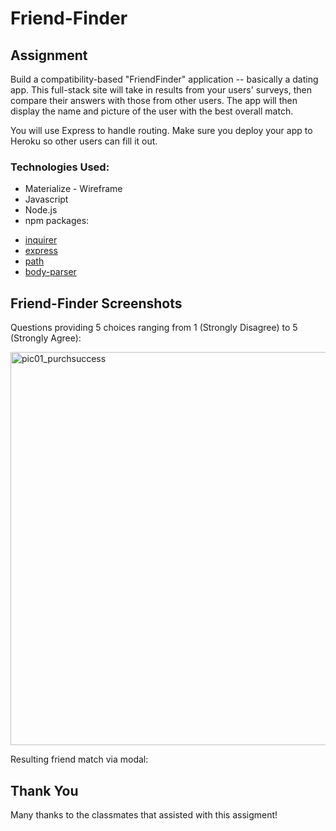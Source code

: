 # Friend-Finder

## Assignment

Build a compatibility-based "FriendFinder" application -- basically a dating app. This full-stack site will take in results from your users' surveys, then compare their answers with those from other users. The app will then display the name and picture of the user with the best overall match. 

You will use Express to handle routing. Make sure you deploy your app to Heroku so other users can fill it out. 


### Technologies Used:

* Materialize - Wireframe
* Javascript
* Node.js
* npm packages:
- [inquirer](https://github.com/SBoudrias/Inquirer.js)
- [express](https://www.npmjs.com/package/express)
- [path](https://www.npmjs.com/package/path)
- [body-parser](https://www.npmjs.com/package/body-parser)




## Friend-Finder Screenshots

Questions providing 5 choices ranging from 1 (Strongly Disagree) to 5 (Strongly Agree):


<img width="629" alt="pic01_purchsuccess" src="https://user-images.githubusercontent.com/38221513/48067423-47c56000-e19e-11e8-8a80-b40faf5b8221.png">


Resulting friend match via modal:






## Thank You

Many thanks to the classmates that assisted with this assigment!
